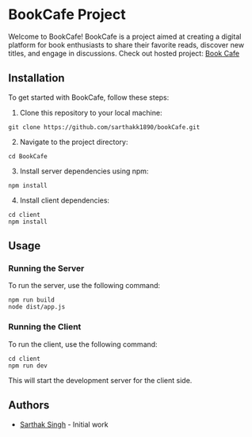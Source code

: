 # BookCafe Project

Welcome to BookCafe! BookCafe is a project aimed at creating a digital platform for book enthusiasts to share their favorite reads, discover new titles, and engage in discussions.
Check out hosted project: [Book Cafe](https://boookcafe.netlify.app/)

## Installation

To get started with BookCafe, follow these steps:

1. Clone this repository to your local machine:

```
git clone https://github.com/sarthakk1890/bookCafe.git
```

2. Navigate to the project directory:

```
cd BookCafe
```

3. Install server dependencies using npm:

```
npm install
```

4. Install client dependencies:

```
cd client
npm install
```

## Usage

### Running the Server

To run the server, use the following command:

```
npm run build
node dist/app.js
```

### Running the Client

To run the client, use the following command:

```
cd client
npm run dev
```

This will start the development server for the client side.


## Authors

- [Sarthak Singh](https://github.com/sarthakk1890) - Initial work
